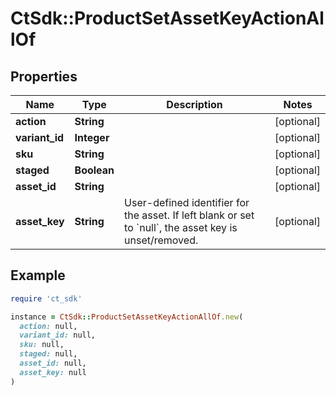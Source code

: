 # CtSdk::ProductSetAssetKeyActionAllOf

## Properties

| Name | Type | Description | Notes |
| ---- | ---- | ----------- | ----- |
| **action** | **String** |  | [optional] |
| **variant_id** | **Integer** |  | [optional] |
| **sku** | **String** |  | [optional] |
| **staged** | **Boolean** |  | [optional] |
| **asset_id** | **String** |  | [optional] |
| **asset_key** | **String** | User-defined identifier for the asset. If left blank or set to &#x60;null&#x60;, the asset key is unset/removed. | [optional] |

## Example

```ruby
require 'ct_sdk'

instance = CtSdk::ProductSetAssetKeyActionAllOf.new(
  action: null,
  variant_id: null,
  sku: null,
  staged: null,
  asset_id: null,
  asset_key: null
)
```

